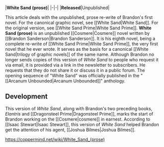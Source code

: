 |**White Sand (prose)**|
|-|-|
|**Released**|Unpublished|

This article deals with the unpublished, prose re-write of Brandon's first novel. For the canonical graphic novel, see [[White Sand\|White Sand]]. For the original version, see [[White Sand Prime\|White Sand Prime]].
**White Sand (prose)** is an unpublished [[Cosmere\|Cosmere]] novel written by [[Brandon Sanderson\|Brandon Sanderson]]. It is his eighth novel, being a complete re-write of [[White Sand Prime\|White Sand Prime]], the very first novel that he ever wrote. It serves as the basis for a canonical [[White Sand\|trilogy of graphic novels]] of the same name.
Although Brandon no longer sends copies of this version of *White Sand* to people who request it via email, it is provided via a link in the newsletter to subscribers. He requests that they do not share it or discuss it in a public forum.
The opening sequence of "White Sand" was officially published in the "[[Arcanum Unbounded\|Arcanum Unbounded]]" anthology.

## Development
This version of *White Sand*, along with Brandon's two preceding books, *Elantris* and [[Dragonsteel Prime\|Dragonsteel Prime]], marks the start of Brandon working on the [[Cosmere\|cosmere]] in earnest.
According to [[Isaac Stewart\|Isaac Stewart]], this version of *White Sand* helped Brandon get the attention of his agent, [[Joshua Bilmes\|Joshua Bilmes]].



https://coppermind.net/wiki/White_Sand_(prose)